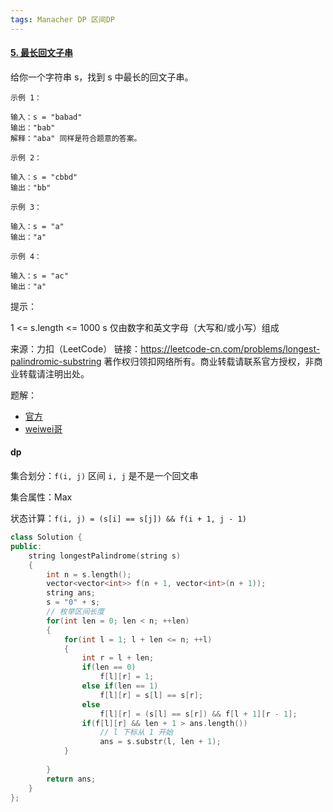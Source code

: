 ```yaml
---
tags: Manacher DP 区间DP
---
```






#### [5. 最长回文子串](https://leetcode-cn.com/problems/longest-palindromic-substring/)



给你一个字符串 s，找到 s 中最长的回文子串。

 ```
示例 1：

输入：s = "babad"
输出："bab"
解释："aba" 同样是符合题意的答案。

示例 2：

输入：s = "cbbd"
输出："bb"

示例 3：

输入：s = "a"
输出："a"

示例 4：

输入：s = "ac"
输出："a"
 ```


提示：

1 <= s.length <= 1000
s 仅由数字和英文字母（大写和/或小写）组成

来源：力扣（LeetCode）
链接：https://leetcode-cn.com/problems/longest-palindromic-substring
著作权归领扣网络所有。商业转载请联系官方授权，非商业转载请注明出处。

题解：

- [官方](https://leetcode-cn.com/problems/longest-palindromic-substring/solution/zui-chang-hui-wen-zi-chuan-by-leetcode-solution/)
- [weiwei哥](https://leetcode-cn.com/problems/longest-palindromic-substring/solution/zhong-xin-kuo-san-dong-tai-gui-hua-by-liweiwei1419/)

#### dp

集合划分：`f(i, j)` 区间 `i, j` 是不是一个回文串

集合属性：Max

状态计算：`f(i, j) = (s[i] == s[j]) && f(i + 1, j - 1)`

```cpp
class Solution {
public:
    string longestPalindrome(string s) 
    {
        int n = s.length();
        vector<vector<int>> f(n + 1, vector<int>(n + 1));
        string ans;
        s = "0" + s;
        // 枚举区间长度
        for(int len = 0; len < n; ++len)
        {
            for(int l = 1; l + len <= n; ++l)
            {
                int r = l + len;
                if(len == 0)
                    f[l][r] = 1;
                else if(len == 1)
                    f[l][r] = s[l] == s[r];
                else 
                    f[l][r] = (s[l] == s[r]) && f[l + 1][r - 1];
                if(f[l][r] && len + 1 > ans.length())
                    // l 下标从 1 开始
                    ans = s.substr(l, len + 1);
            }
            
        }
        return ans;
    }
};
```

